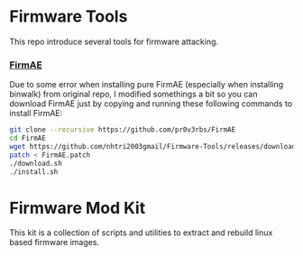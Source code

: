 # Firmware Tools

This repo introduce several tools for firmware attacking.

### [FirmAE](https://github.com/pr0v3rbs/FirmAE)

Due to some error when installing pure FirmAE (especially when installing binwalk) from original repo, I modified somethings a bit so you can download FirmAE just by copying and running these following commands to install FirmAE:

```bash
git clone --recursive https://github.com/pr0v3rbs/FirmAE
cd FirmAE
wget https://github.com/nhtri2003gmail/Firmware-Tools/releases/download/patch/FirmAE.patch
patch < FirmAE.patch
./download.sh
./install.sh
```

# Firmware Mod Kit

This kit is a collection of scripts and utilities to extract and rebuild linux based firmware images.
